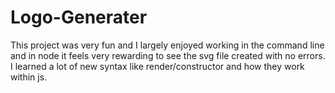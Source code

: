 # Logo-Generater
This project was very fun and I largely enjoyed working in the command line and in node it feels very rewarding to see the svg file created with no errors. I learned a lot of new syntax like render/constructor and how they work within js. 